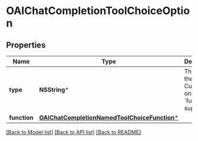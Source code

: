 # OAIChatCompletionToolChoiceOption

## Properties
Name | Type | Description | Notes
------------ | ------------- | ------------- | -------------
**type** | **NSString*** | The type of the tool. Currently, only &#x60;function&#x60; is supported. | 
**function** | [**OAIChatCompletionNamedToolChoiceFunction***](OAIChatCompletionNamedToolChoiceFunction.md) |  | 

[[Back to Model list]](../README.md#documentation-for-models) [[Back to API list]](../README.md#documentation-for-api-endpoints) [[Back to README]](../README.md)


